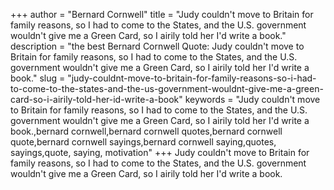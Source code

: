 +++
author = "Bernard Cornwell"
title = "Judy couldn't move to Britain for family reasons, so I had to come to the States, and the U.S. government wouldn't give me a Green Card, so I airily told her I'd write a book."
description = "the best Bernard Cornwell Quote: Judy couldn't move to Britain for family reasons, so I had to come to the States, and the U.S. government wouldn't give me a Green Card, so I airily told her I'd write a book."
slug = "judy-couldnt-move-to-britain-for-family-reasons-so-i-had-to-come-to-the-states-and-the-us-government-wouldnt-give-me-a-green-card-so-i-airily-told-her-id-write-a-book"
keywords = "Judy couldn't move to Britain for family reasons, so I had to come to the States, and the U.S. government wouldn't give me a Green Card, so I airily told her I'd write a book.,bernard cornwell,bernard cornwell quotes,bernard cornwell quote,bernard cornwell sayings,bernard cornwell saying,quotes, sayings,quote, saying, motivation"
+++
Judy couldn't move to Britain for family reasons, so I had to come to the States, and the U.S. government wouldn't give me a Green Card, so I airily told her I'd write a book.
